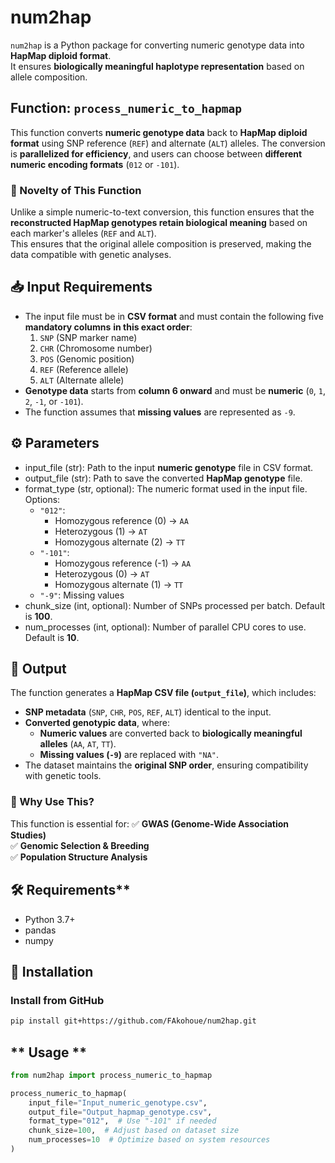 # **num2hap**

`num2hap` is a Python package for converting numeric genotype data into **HapMap diploid format**.  
It ensures **biologically meaningful haplotype representation** based on allele composition.

## **Function: `process_numeric_to_hapmap`**
This function converts **numeric genotype data** back to **HapMap diploid format** using SNP reference (`REF`) 
and alternate (`ALT`) alleles. The conversion is **parallelized for efficiency**, and users can 
choose between **different numeric encoding formats** (`012` or `-101`).

### **🔹 Novelty of This Function**
Unlike a simple numeric-to-text conversion, this function ensures that the **reconstructed HapMap 
genotypes retain biological meaning** based on each marker's alleles (`REF` and `ALT`).  
This ensures that the original allele composition is preserved, making the data compatible with genetic analyses.

## **📥 Input Requirements**
- The input file must be in **CSV format** and must contain the following five **mandatory columns** 
  **in this exact order**:
    1. `SNP`  (SNP marker name)
    2. `CHR`  (Chromosome number)
    3. `POS`  (Genomic position)
    4. `REF`  (Reference allele)
    5. `ALT`  (Alternate allele)
- **Genotype data** starts from **column 6 onward** and must be **numeric** (`0`, `1`, `2`, `-1`, or `-101`).
- The function assumes that **missing values** are represented as `-9`.

## **⚙ Parameters**
- input_file (str): Path to the input **numeric genotype** file in CSV format.
- output_file (str): Path to save the converted **HapMap genotype** file.
- format_type (str, optional): The numeric format used in the input file. Options:
    * `"012"`:
        - Homozygous reference (0) → `AA`
        - Heterozygous (1) → `AT`
        - Homozygous alternate (2) → `TT`
    * `"-101"`:
        - Homozygous reference (-1) → `AA`
        - Heterozygous (0) → `AT`
        - Homozygous alternate (1) → `TT`
    * `"-9"`: Missing values
- chunk_size (int, optional): Number of SNPs processed per batch. Default is **100**.
- num_processes (int, optional): Number of parallel CPU cores to use. Default is **10**.

## **🚀 Output**
The function generates a **HapMap CSV file (`output_file`)**, which includes:
- **SNP metadata** (`SNP`, `CHR`, `POS`, `REF`, `ALT`) identical to the input.
- **Converted genotypic data**, where:
    - **Numeric values** are converted back to **biologically meaningful alleles** (`AA`, `AT`, `TT`).
    - **Missing values (`-9`)** are replaced with `"NA"`.
- The dataset maintains the **original SNP order**, ensuring compatibility with genetic tools.

### **🔬 Why Use This?**
This function is essential for:
✅ **GWAS (Genome-Wide Association Studies)**  
✅ **Genomic Selection & Breeding**  
✅ **Population Structure Analysis**  

## 🛠 Requirements**
- Python 3.7+
- pandas
- numpy

## **🔧 Installation**
### **Install from GitHub**
```bash
pip install git+https://github.com/FAkohoue/num2hap.git

```
## ** Usage **
```python
from num2hap import process_numeric_to_hapmap

process_numeric_to_hapmap(
    input_file="Input_numeric_genotype.csv",
    output_file="Output_hapmap_genotype.csv",
    format_type="012",  # Use "-101" if needed
    chunk_size=100,  # Adjust based on dataset size
    num_processes=10  # Optimize based on system resources
)
